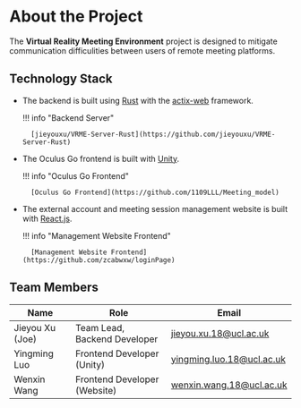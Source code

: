 # About the Project

The **Virtual Reality Meeting Environment** project is designed to mitigate
communication difficulities between users of remote meeting platforms.

## Technology Stack

- The backend is built using [Rust](https://github.com/rust-lang/rust) with the
  [actix-web](https://github.com/actix/actix-web) framework.

	!!! info "Backend Server"

		[jieyouxu/VRME-Server-Rust](https://github.com/jieyouxu/VRME-Server-Rust)

- The Oculus Go frontend is built with [Unity](https://unity.com/).

	!!! info "Oculus Go Frontend"

		[Oculus Go Frontend](https://github.com/1109LLL/Meeting_model)

- The external account and meeting session management website is built with
  [React.js](https://reactjs.org/).

	!!! info "Management Website Frontend"

		[Management Website Frontend](https://github.com/zcabwxw/loginPage)

## Team Members

| Name            | Role                         | Email                     |
|-----------------|------------------------------|---------------------------|
| Jieyou Xu (Joe) | Team Lead, Backend Developer | jieyou.xu.18@ucl.ac.uk    |
| Yingming Luo    | Frontend Developer (Unity)   | yingming.luo.18@ucl.ac.uk |
| Wenxin Wang     | Frontend Developer (Website) | wenxin.wang.18@ucl.ac.uk  |
